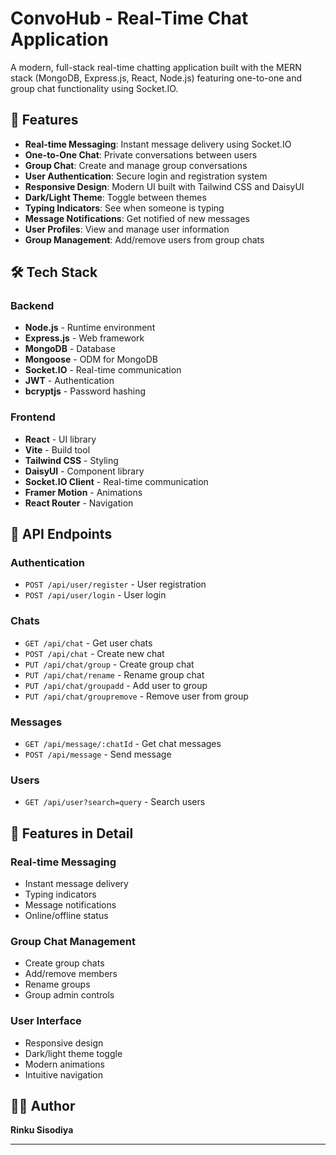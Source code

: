 # ConvoHub - Real-Time Chat Application

A modern, full-stack real-time chatting application built with the MERN stack (MongoDB, Express.js, React, Node.js) featuring one-to-one and group chat functionality using Socket.IO.

## 🚀 Features

- **Real-time Messaging**: Instant message delivery using Socket.IO
- **One-to-One Chat**: Private conversations between users
- **Group Chat**: Create and manage group conversations
- **User Authentication**: Secure login and registration system
- **Responsive Design**: Modern UI built with Tailwind CSS and DaisyUI
- **Dark/Light Theme**: Toggle between themes
- **Typing Indicators**: See when someone is typing
- **Message Notifications**: Get notified of new messages
- **User Profiles**: View and manage user information
- **Group Management**: Add/remove users from group chats

## 🛠️ Tech Stack

### Backend

- **Node.js** - Runtime environment
- **Express.js** - Web framework
- **MongoDB** - Database
- **Mongoose** - ODM for MongoDB
- **Socket.IO** - Real-time communication
- **JWT** - Authentication
- **bcryptjs** - Password hashing

### Frontend

- **React** - UI library
- **Vite** - Build tool
- **Tailwind CSS** - Styling
- **DaisyUI** - Component library
- **Socket.IO Client** - Real-time communication
- **Framer Motion** - Animations
- **React Router** - Navigation

## 🔧 API Endpoints

### Authentication

- `POST /api/user/register` - User registration
- `POST /api/user/login` - User login

### Chats

- `GET /api/chat` - Get user chats
- `POST /api/chat` - Create new chat
- `PUT /api/chat/group` - Create group chat
- `PUT /api/chat/rename` - Rename group chat
- `PUT /api/chat/groupadd` - Add user to group
- `PUT /api/chat/groupremove` - Remove user from group

### Messages

- `GET /api/message/:chatId` - Get chat messages
- `POST /api/message` - Send message

### Users

- `GET /api/user?search=query` - Search users

## 🎨 Features in Detail

### Real-time Messaging

- Instant message delivery
- Typing indicators
- Message notifications
- Online/offline status

### Group Chat Management

- Create group chats
- Add/remove members
- Rename groups
- Group admin controls

### User Interface

- Responsive design
- Dark/light theme toggle
- Modern animations
- Intuitive navigation

## 👨‍💻 Author

**Rinku Sisodiya**

---
